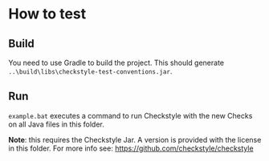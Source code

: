 # How to test

## Build

You need to use Gradle to build the project. This should generate `..\build\libs\checkstyle-test-conventions.jar`.

## Run

`example.bat` executes a command to run Checkstyle with the new Checks on all Java files in this folder.

**Note**: this  requires the Checkstyle Jar. A version is provided with the license in this folder. For more info see: <https://github.com/checkstyle/checkstyle>
